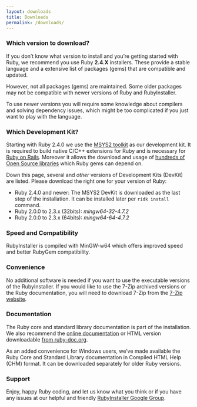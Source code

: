 ```yaml
---
layout: downloads
title: Downloads
permalink: /downloads/
---
```

### Which version to download?

If you don’t know what version to install and you’re getting started with Ruby,
we recommend you use Ruby <b>2.4.X</b> installers. These provide a stable
language and a extensive list of packages (gems) that are compatible and
updated.

However, not all packages (gems) are maintained. Some older packages may not
be compatible with newer versions of Ruby and RubyInstaller.

To use newer versions you will require some knowledge about compilers and
solving dependency issues, which might be too complicated if you just want to
play with the language.

### Which Development Kit?

Starting with Ruby 2.4.0 we use the [MSYS2 toolkit](http://www.msys2.org) as our development kit.
It is required to build native C/C++ extensions for Ruby and is necessary for [Ruby on Rails](http://rubyonrails.org/).
Moreover it allows the download and usage of [hundreds of Open Source libraries](https://github.com/Alexpux/MINGW-packages) which Ruby gems can depend on.

Down this page, several and <em>other</em> versions of Development Kits (DevKit) are listed.
Please download the right one for your version of Ruby:

* Ruby 2.4.0 and newer: The MSYS2 DevKit is downloaded as the last step of the installation.
  It can be installed later per `ridk install` command.
* Ruby 2.0.0 to 2.3.x (32bits): *mingw64-32-4.7.2*
* Ruby 2.0.0 to 2.3.x (64bits): *mingw64-64-4.7.2*

### Speed and Compatibility

RubyInstaller is compiled with MinGW-w64 which offers improved speed and better RubyGem compatibility.

### Convenience

No additional software is needed if you want to use the executable versions of the RubyInstaller.
If you would like to use the 7-Zip archived versions or the Ruby documentation, you will need to download 7-Zip from the [7-Zip website](http://www.7-zip.org/).

### Documentation

The Ruby core and standard library documentation is part of the installation.
We also recommend the [online documentation](https://ruby-doc.org/) or HTML version downloadable [from ruby-doc.org](https://ruby-doc.org/downloads/).

As an added convenience for Windows users, we’ve made available the Ruby Core and Standard Library documentation in Compiled HTML Help (CHM) format.
It can be downloaded separately for older Ruby versions.

### Support

Enjoy, happy Ruby coding, and let us know what you think or if you have any issues at our helpful and friendly
[RubyInstaller Google Group](http://groups.google.com/group/rubyinstaller).
